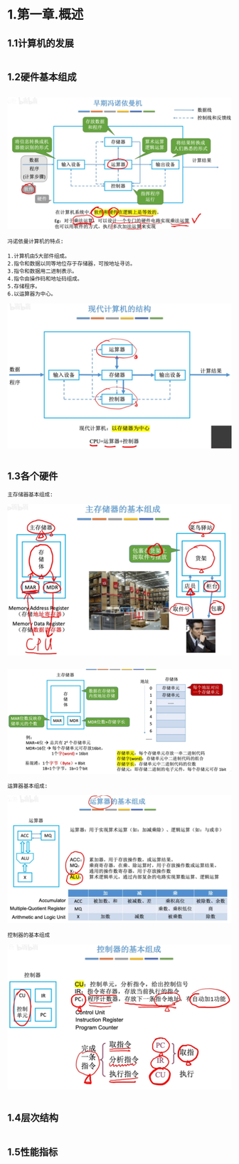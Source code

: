 # 1.第一章.概述

## 1.1计算机的发展

```

```



## 1.2硬件基本组成

```

```

![冯诺依曼机](计算机组成原理_pic/1.冯诺依曼机.jpg)

```
冯诺依曼计算机的特点:

1.计算机由5大部件组成。
2.指令和数据以同等地位存于存储器，可按地址寻访。
3.指令和数据用二进制表示。
4.指令由操作码和地址码组成。
5.存储程序。
6.以运算器为中心。
```

![现代计算机结构](计算机组成原理_pic/1.现代计算机结构.jpg)

```

```



## 1.3各个硬件

```
主存储器基本组成:
```

![主存储器基本组成](计算机组成原理_pic/1.主存储器基本组成.jpg)

```

```

![主存储器_存储体](计算机组成原理_pic/1.主存储器_存储体.jpg)

```
运算器基本组成:
```

![运算器基本组成](计算机组成原理_pic/1.运算器基本组成.jpg)

```
控制器的基本组成
```

![控制器的基本组成](计算机组成原理_pic/1.控制器的基本组成.jpg)

```

```



## 1.4层次结构

```

```



## 1.5性能指标

```

```

